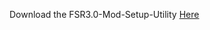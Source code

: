 Download the FSR3.0-Mod-Setup-Utility [Here](https://sharemods.com/8wkqf5xphgnf/FSR3_v1.7.11.rar.html)